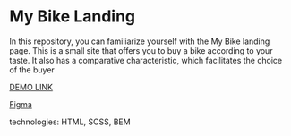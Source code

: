 # My Bike Landing
In this repository, you can familiarize yourself with the My Bike landing page. This is a small site that offers you to buy a bike according to your taste. It also has a comparative characteristic, which facilitates the choice of the buyer

[DEMO LINK](https://dasha-chekmariova.github.io/my-bike/)

[Figma](https://www.figma.com/file/Ujp7bCFuvuJlkn8TSbQPSZ/Kickstarter_FE-students?node-id=0%3A1)

technologies: HTML, SCSS, BEM
